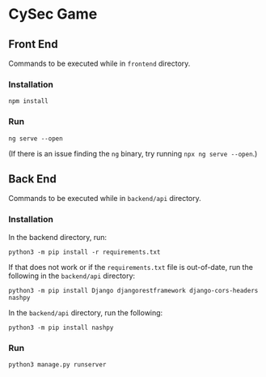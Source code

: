 # CySec Game

## Front End
Commands to be executed while in `frontend` directory.
### Installation
`npm install`

### Run
`ng serve --open`

(If there is an issue finding the `ng` binary, try running `npx ng serve --open`.)


## Back End
Commands to be executed while in `backend/api` directory.

### Installation
In the backend directory, run:

 `python3 -m pip install -r requirements.txt`

If that does not work or if the `requirements.txt` file is out-of-date, run the following in the `backend/api` directory:

`python3 -m pip install Django djangorestframework django-cors-headers nashpy`

In the `backend/api` directory, run the following: 

`python3 -m pip install nashpy`


### Run 
`python3 manage.py runserver`